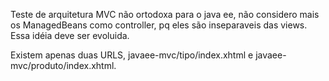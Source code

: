 Teste de arquitetura MVC não ortodoxa para o java ee, não considero mais os ManagedBeans como controller,
pq eles são inseparaveis das views.
Essa idéia deve ser evoluida.

Existem apenas duas URLS, javaee-mvc/tipo/index.xhtml e javaee-mvc/produto/index.xhtml.
